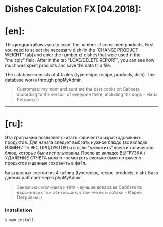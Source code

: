 # Dishes Calculation FX [04.2018]:
# [en]:

This program allows you to count the number of consumed products.
First you need to select the necessary dish (in the "CHANGE PRODUCT WEIGHT" tab) and enter the number of dishes that were used in the "multiply" field.
After in the tab "LOAD/DELETE REPORT", you can see how much was spent products and save the data to a file.

The database consists of 4 tables (typerecipe, recipe, products, dish). The database works through phpMyAdmin.
>Customers: my mom and aunt are the best cooks on Sabbeta according to the version of everyone there, including the dogs - Maria Petrovna :)
--------------------------
# [ru]:
Эта программа позволяет считать количество израсходованных продуктов.
Для начала следует выбрать нужное блюдо (во вкладке ИЗМЕНИТЬ ВЕС ПРОДУКТОВ) и в поле "умножить" ввести количество блюд, которые были использованы. После во вкладке ВЫГРУЗКА / УДАЛЕНИЕ ОТЧЕТА можно посмотреть сколько было потрачено продуктов и данные сохранить в файл.

База данных состоит из 4 таблиц (typerecipe, recipe, products, dish). База данных работает через phpMyAdmin.

>Заказчики: моя мама и тётя - лучшие повара на Саббете по версии всех там обитающих, в том числе и собаки - Марии Петровны :)

### Installation
```sh
$ mvn install
